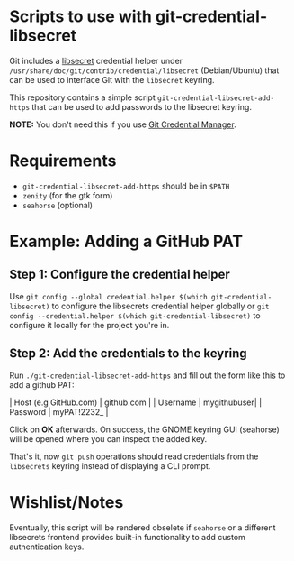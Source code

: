 # Scripts to use with git-credential-libsecret

Git includes a [libsecret](https://wiki.gnome.org/Projects/Libsecret) credential helper under `/usr/share/doc/git/contrib/credential/libsecret` (Debian/Ubuntu) that can be used to interface Git with the `libsecret` keyring.

This repository contains a simple script `git-credential-libsecret-add-https` that can be used to add passwords to the libsecret keyring.

**NOTE:** You don't need this if you use [Git Credential Manager](https://github.com/GitCredentialManager/git-credential-manager).

# Requirements

* `git-credential-libsecret-add-https` should be in `$PATH`
* `zenity` (for the gtk form)
* `seahorse` (optional)

# Example: Adding a GitHub PAT

## Step 1: Configure the credential helper

Use `git config --global credential.helper $(which git-credential-libsecret)` to configure the libsecrets credential helper globally or `git config --credential.helper $(which git-credential-libsecret)` to configure it locally for the project you're in.

## Step 2: Add the credentials to the keyring

Run `./git-credential-libsecret-add-https` and fill out the form like this to add a github PAT:

| Host (e.g GitHub.com) | github.com  |
| Username              | mygithubuser|
| Password              | myPAT!2232_ |

Click on **OK** afterwards. On success, the GNOME keyring GUI (seahorse) will be opened where you can inspect the added key.

That's it, now `git push` operations should read credentials from the `libsecrets` keyring instead of displaying a CLI prompt.

# Wishlist/Notes

Eventually, this script will be rendered obselete if `seahorse` or a different libsecrets frontend provides built-in functionality to add custom authentication keys.
